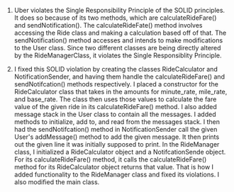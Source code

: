 
1) Uber violates the Single Responsibility Principle of the SOLID principles. It does so because of its two methods, which are calculateRideFare() and sendNotification(). The calculateRideFate() method involves accessing the Ride class and making a calculation based off of that. The sendNotification() method accesses and intends to make modifications to the
User class. Since two different classes are being directly altered by the RideManagerClass, it violates the Single Responsiblity Principle.

2) I fixed this SOLID violation by creating the classes RideCalculator and NotificationSender, and having them handle the calculateRideFare() and sendNotifcation() methods respectively.
I placed a constructor for the RideCalculator class that takes in the amounts for minute_rate, mile_rate, and base_rate. The class then uses those values to calculate the fare value of
the given ride in its calculateRideFare() method. I also added message stack in the User class to contain all the messages. I added methods to initialize, add to, and read from the messages
stack. I then had the sendNotifcation() method in NotificationSender call the given User's addMessage() method to add the given message. It then prints out the given line it was initially
supposed to print. In the RideManager class, I initialized a RideCalculator object and a NotifcationSende object. For its calculateRideFare() method, it calls the calculateRideFare() method
for its RideCalculator object returns that value. That is how I added functionality to the RideManager class and fixed its violations. I also modified the main class. 
